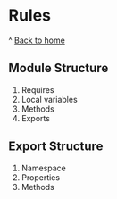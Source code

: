 # Rules

^ [Back to home](../README.md)


## Module Structure

1. Requires
1. Local variables
1. Methods
1. Exports


## Export Structure


1. Namespace
1. Properties
1. Methods